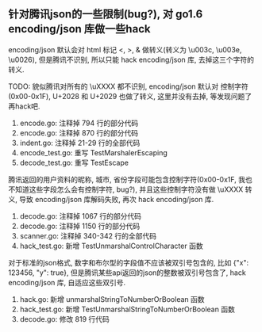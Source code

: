 ## 针对腾讯json的一些限制(bug?), 对 go1.6 encoding/json 库做一些hack

encoding/json 默认会对 html 标记 <, >, & 做转义(转义为 \u003c, \u003e, \u0026), 但是腾讯不识别, 所以只能 hack encoding/json 库, 去掉这三个字符的转义.

TODO: 貌似腾讯对所有的 \uXXXX 都不识别, encoding/json 默认对 控制字符(0x00-0x1F), U+2028 和 U+2029 也做了转义, 这里并没有去掉, 等发现问题了再hack吧.

1. encode.go:  注释掉 794 行的部分代码
2. encode.go:  注释掉 870 行的部分代码
3. indent.go:  注释掉 21-29 行的全部代码
4. encode_test.go: 重写 TestMarshalerEscaping
5. decode_test.go: 重写 TestEscape

腾讯返回的用户资料的昵称, 城市, 省份字段可能包含控制字符(0x00-0x1F, 我也不知道这些字段怎么会有控制字符, bug?), 并且这些控制字符没有做 \uXXXX 转义, 导致 encoding/json 库解码失败, 再次 hack encoding/json 库.

1. decode.go:  注释掉 1067 行的部分代码
2. decode.go:  注释掉 1150 行的部分代码
3. scanner.go: 注释掉 340-342 行的全部代码
4. hack_test.go: 新增 TestUnmarshalControlCharacter 函数

对于标准的json格式, 数字和布尔型的字段值不应该被双引号包含的, 比如 {"x": 123456, "y": true}, 但是腾讯某些api返回的json的整数被双引号包含了, hack encoding/json 库, 自适应这些双引号.

1. hack.go:      新增 unmarshalStringToNumberOrBoolean 函数
2. hack_test.go: 新增 TestUnmarshalStringToNumberOrBoolean 函数
3. decode.go:    修改 819 行代码
